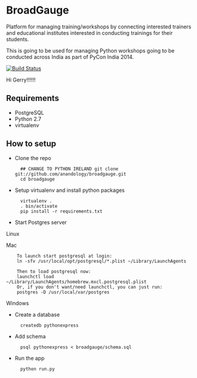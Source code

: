 BroadGauge
==========

Platform for managing training/workshops by connecting interested trainers and educational institutes interested in conducting trainings for their students. 

This is going to be used for managing Python workshops going to be conducted across India as part of PyCon India 2014.

[![Build Status](https://travis-ci.org/anandology/broadgauge.svg?branch=master)](https://travis-ci.org/anandology/broadgauge)

Hi Gerry!!!!!!

Requirements
------------

* PostgreSQL
* Python 2.7
* virtualenv

How to setup
------------

* Clone the repo

        ## CHANGE TO PYTHON IRELAND git clone git://github.com/anandology/broadgauge.git
        cd broadgauge

* Setup virtualenv and install python packages

        virtualenv .
        . bin/activate
        pip install -r requirements.txt

* Start Postgres server

Linux


Mac

        To launch start postgresql at login:
        ln -sfv /usr/local/opt/postgresql/*.plist ~/Library/LaunchAgents

        Then to load postgresql now:
        launchctl load ~/Library/LaunchAgents/homebrew.mxcl.postgresql.plist
        Or, if you don't want/need launchctl, you can just run:
        postgres -D /usr/local/var/postgres


Windows

* Create a database

        createdb pythonexpress

* Add schema
        
        psql pythonexpress < broadgauge/schema.sql

* Run the app

        python run.py
